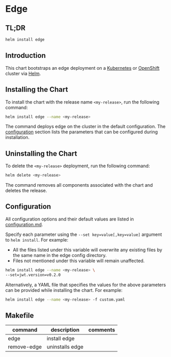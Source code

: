 # Edge

## TL;DR

```sh
helm install edge
```

## Introduction

This chart bootstraps an edge deployment on a [Kubernetes](http://kubernetes.io) or [OpenShift](https://www.openshift.com/) cluster via [Helm](https://helm.sh).

## Installing the Chart

To install the chart with the release name `<my-release>`, run the following command:

```sh
helm install edge --name <my-release>
```

The command deploys edge on the cluster in the default configuration. The [configuration](#configuration) section lists the parameters that can be configured during installation.

## Uninstalling the Chart

To delete the `<my-release>` deployment, run the following command:

```sh
helm delete <my-release>
```

The command removes all components associated with the chart and deletes the release.

## Configuration

All configuration options and their default values are listed in [configuration.md](configuration.md).

Specify each parameter using the `--set key=value[,key=value]` argument to `helm install`. For example:

- All the files listed under this variable will overwrite any existing files by the same name in the edge config directory.
- Files not mentioned under this variable will remain unaffected.

```sh
helm install edge --name <my-release> \
--set=jwt.version=v0.2.0
```

Alternatively, a YAML file that specifies the values for the above parameters can be provided while installing the chart. For example:

```sh
helm install edge --name <my-release> -f custom.yaml
```

## Makefile

| command     | description     | comments |
| ----------- | --------------- | -------- |
| edge        | install edge    |          |
| remove-edge | uninstalls edge |          |

